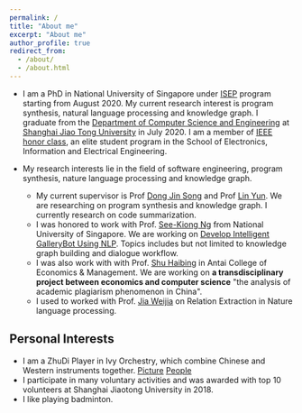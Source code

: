 ```yaml
---
permalink: /
title: "About me"
excerpt: "About me"
author_profile: true
redirect_from: 
  - /about/
  - /about.html
---
```

* I am a PhD in National University of Singapore under [ISEP](https://isep.nus.edu.sg/) program starting from August 2020. My current research interest is program synthesis, natural language processing and knowledge graph. I graduate from the [Department of Computer Science and Engineering](http://www.cs.sjtu.edu.cn/index.aspx) at [Shanghai Jiao Tong University](https://www.sjtu.edu.cn/) in July 2020. I am a member of [IEEE honor class](http://english.seiee.sjtu.edu.cn/english/info/8338.htm), an elite student program in the School of Electronics, Information and Electrical Engineering.

* My research interests lie in the field of software engineering, program synthesis, nature language processing and knowledge graph.
  * My current supervisor is Prof [Dong Jin Song](https://www.comp.nus.edu.sg/~dongjs/) and Prof [Lin Yun](http://linyun.info/). We are researching on program synthesis and knowledge graph. I currently research on code summarization.
  * I was honored to work with Prof. [See-Kiong Ng](https://www.comp.nus.edu.sg/~ngsk/) from National University of Singapore. We are working on [Develop Intelligent GalleryBot Using NLP](https://sdsc.sg/?p=1282). Topics includes but not limited to knowledge graph building and dialogue workflow.
  * I was also work with with Prof. [Shu Haibing](http://www.acem.sjtu.edu.cn/faculty/shuhaibing.html) in Antai College of Economics & Management. We are working on **a transdisciplinary project between economics and computer science** "the analysis of academic plagiarism phenomenon in China".
  * I used to worked with Prof. [Jia Weijia](https://www.fst.um.edu.mo/en/staff/jiawj.html) on Relation Extraction in Nature language processing. 
  
## Personal Interests
- I am a ZhuDi Player in Ivy Orchestry, which combine Chinese and Western instruments together. [Picture](https://caiyufan-nus.github.io/files/music.jpg) [People](https://caiyufan-nus.github.io/files/orchestra.jpg)
- I participate in many voluntary activities and was awarded with top 10 volunteers at Shanghai Jiaotong University in 2018.
- I like playing badminton.
